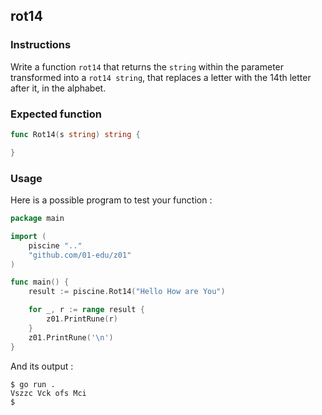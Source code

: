 ## rot14

### Instructions

Write a function `rot14` that returns the `string` within the parameter transformed into a `rot14 string`, that replaces a letter with the 14th letter after it, in the alphabet.

### Expected function

```go
func Rot14(s string) string {

}
```

### Usage

Here is a possible program to test your function :

```go
package main

import (
	piscine ".."
	"github.com/01-edu/z01"
)

func main() {
	result := piscine.Rot14("Hello How are You")

	for _, r := range result {
		z01.PrintRune(r)
	}
	z01.PrintRune('\n')
}
```

And its output :

```console
$ go run .
Vszzc Vck ofs Mci
$
```
